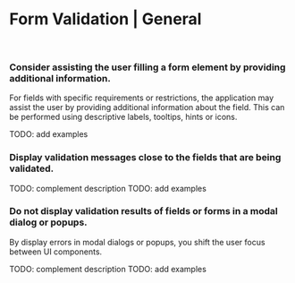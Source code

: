 # Form Validation | General

<br>


### Consider assisting the user filling a form element by providing additional information.

For fields with specific requirements or restrictions, the application may assist the user by providing additional information about the field. This can be performed using descriptive
labels, tooltips, hints or icons.

TODO: add examples
<br>


### Display validation messages close to the fields that are being validated.

TODO: complement description
TODO: add examples
<br>


### Do not display validation results of fields or forms in a modal dialog or popups.

By display errors in modal dialogs or popups, you shift the user focus between UI components.

TODO: complement description
TODO: add examples
<br>

